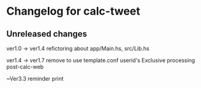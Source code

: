 # Changelog for calc-tweet

## Unreleased changes

ver1.0 -> ver1.4
refictoring about app/Main.hs, src/Lib.hs

ver1.4 -> ver1.7
remove to use template.conf
userid's Exclusive processing
post-calc-web

~Ver3.3
reminder
print
